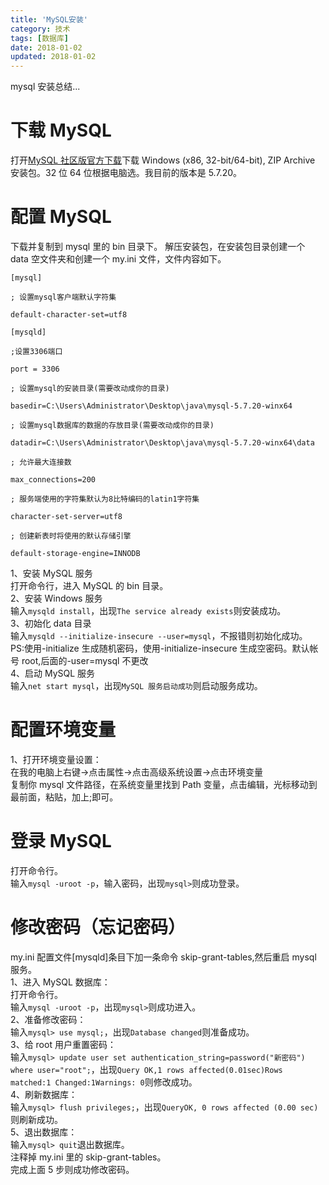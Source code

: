 ```yaml
---
title: 'MySQL安装'
category: 技术
tags: [数据库]
date: 2018-01-02
updated: 2018-01-02
---
```


mysql 安装总结...

<!-- more -->

# 下载 MySQL

打开[MySQL 社区版官方下载](https://dev.mysql.com/downloads/mysql/)下载 Windows (x86, 32-bit/64-bit), ZIP Archive 安装包。32 位 64 位根据电脑选。我目前的版本是 5.7.20。

# 配置 MySQL

下载并复制到 mysql 里的 bin 目录下。
解压安装包，在安装包目录创建一个 data 空文件夹和创建一个 my.ini 文件，文件内容如下。

```
[mysql]

; 设置mysql客户端默认字符集

default-character-set=utf8

[mysqld]

;设置3306端口

port = 3306

; 设置mysql的安装目录(需要改动成你的目录)

basedir=C:\Users\Administrator\Desktop\java\mysql-5.7.20-winx64

; 设置mysql数据库的数据的存放目录(需要改动成你的目录)

datadir=C:\Users\Administrator\Desktop\java\mysql-5.7.20-winx64\data

; 允许最大连接数

max_connections=200

; 服务端使用的字符集默认为8比特编码的latin1字符集

character-set-server=utf8

; 创建新表时将使用的默认存储引擎

default-storage-engine=INNODB
```

1、安装 MySQL 服务  
打开命令行，进入 MySQL 的 bin 目录。  
2、安装 Windows 服务  
输入`mysqld install`，出现`The service already exists`则安装成功。  
3、初始化 data 目录  
输入`mysqld --initialize-insecure --user=mysql`，不报错则初始化成功。  
PS:使用-initialize 生成随机密码，使用-initialize-insecure 生成空密码。默认帐号 root,后面的-user=mysql 不更改  
4、启动 MySQL 服务  
输入`net start mysql`，出现`MySQL 服务启动成功`则启动服务成功。

# 配置环境变量

1、打开环境变量设置：  
在我的电脑上右键->点击属性->点击高级系统设置->点击环境变量  
复制你 mysql 文件路径，在系统变量里找到 Path 变量，点击编辑，光标移动到最前面，粘贴，加上;即可。

# 登录 MySQL

打开命令行。  
输入`mysql -uroot -p`，输入密码，出现`mysql>`则成功登录。

# 修改密码（忘记密码）

my.ini 配置文件[mysqld]条目下加一条命令 skip-grant-tables,然后重启 mysql 服务。  
1、进入 MySQL 数据库：  
打开命令行。  
输入`mysql -uroot -p`，出现`mysql>`则成功进入。  
2、准备修改密码：  
输入`mysql> use mysql;`，出现`Database changed`则准备成功。  
3、给 root 用户重置密码：  
输入`mysql> update user set authentication_string=password("新密码") where user="root";`，出现`Query OK,1 rows affected(0.01sec)Rows matched:1 Changed:1Warnings: 0`则修改成功。  
4、刷新数据库：  
输入`mysql> flush privileges;`，出现`QueryOK, 0 rows affected (0.00 sec)`则刷新成功。  
5、退出数据库：  
输入`mysql> quit`退出数据库。  
注释掉 my.ini 里的 skip-grant-tables。  
完成上面 5 步则成功修改密码。
